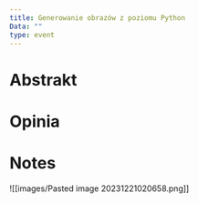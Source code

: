 ```yaml
---
title: Generowanie obrazów z poziomu Python
Data: ""
type: event
---
```

# Abstrakt
# Opinia

# Notes
![[images/Pasted image 20231221020658.png]]